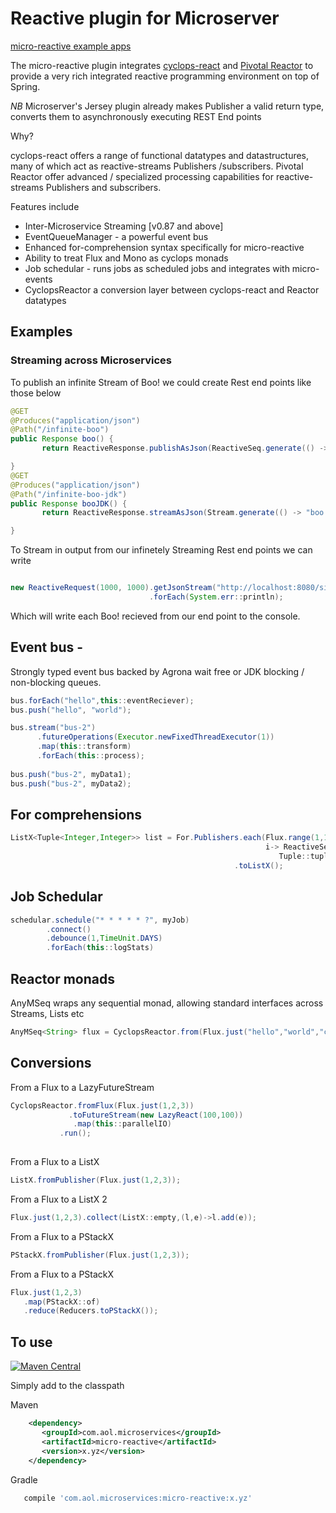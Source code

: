 # Reactive plugin for Microserver

[micro-reactive example apps](https://github.com/aol/micro-server/tree/master/micro-reactive/src/test/java/app)

The micro-reactive plugin integrates [cyclops-react](https://github.com/aol/cyclops-react) and [Pivotal Reactor](http://projectreactor.io/) to provide a very rich integrated reactive programming environment on top of Spring. 

*NB* Microserver's Jersey plugin already makes Publisher a valid return type, converts them to asynchronously executing REST End points

Why?

cyclops-react offers a range of functional datatypes and datastructures, many of which act as reactive-streams Publishers /subscribers. Pivotal Reactor offer advanced / specialized processing capabilities for reactive-streams Publishers and subscribers.

Features include

* Inter-Microservice Streaming [v0.87 and above]
* EventQueueManager - a powerful event bus
* Enhanced for-comprehension syntax specifically for micro-reactive
* Ability to treat Flux and Mono as cyclops monads
* Job schedular - runs jobs as scheduled jobs and integrates with micro-events
* CyclopsReactor a conversion layer between cyclops-react and Reactor datatypes

## Examples

### Streaming across Microservices

To publish an infinite Stream of Boo! we could create Rest end points like those below

```java
@GET
@Produces("application/json")
@Path("/infinite-boo")
public Response boo() {
       return ReactiveResponse.publishAsJson(ReactiveSeq.generate(() -> "boo!"));

}
@GET
@Produces("application/json")
@Path("/infinite-boo-jdk")
public Response booJDK() {
       return ReactiveResponse.streamAsJson(Stream.generate(() -> "boo!"));

}

```

To Stream in output from our infinetely Streaming Rest end points we can write

```java

new ReactiveRequest(1000, 1000).getJsonStream("http://localhost:8080/simple-app/single/infinite-boo",String.class)
                               .forEach(System.err::println);
```

Which will write each Boo! recieved from our end point to the console.

## Event bus - 

Strongly typed event bus backed by Agrona wait free or JDK blocking / non-blocking queues.

```java
bus.forEach("hello",this::eventReciever);
bus.push("hello", "world");

bus.stream("bus-2")
	  .futureOperations(Executor.newFixedThreadExecutor(1))
	  .map(this::transform)
	  .forEach(this::process);
		
bus.push("bus-2", myData1);
bus.push("bus-2", myData2);


```


## For comprehensions

 ```java
ListX<Tuple<Integer,Integer>> list = For.Publishers.each(Flux.range(1,10),
					 					   				  i-> ReactiveSeq.iterate(i,a->a+1),
										  					 Tuple::tuple)
												   .toListX();

 ```
 
## Job Schedular

 ```java
schedular.schedule("* * * * * ?", myJob)
		 .connect()
		 .debounce(1,TimeUnit.DAYS)
	     .forEach(this::logStats) 
 ```
 
## Reactor monads
 
 AnyMSeq wraps any sequential monad, allowing standard interfaces across Streams, Lists etc
 
  ```java
 AnyMSeq<String> flux = CyclopsReactor.from(Flux.just("hello","world","c"));
  ```
  
## Conversions
 
 From a Flux to a LazyFutureStream
 
 ```java
CyclopsReactor.fromFlux(Flux.just(1,2,3))
			  .toFutureStream(new LazyReact(100,100))
			   .map(this::parallelIO)
			.run();
 	
``` 
 
 From a Flux to a ListX
 
 ```java
ListX.fromPublisher(Flux.just(1,2,3));
  ```
  
 From a Flux to a ListX 2
 
```java
Flux.just(1,2,3).collect(ListX::empty,(l,e)->l.add(e));
 ```  
 
 From a Flux to a PStackX
 
 ```java
PStackX.fromPublisher(Flux.just(1,2,3));
  ```
  
 From a Flux to a PStackX
 
 ```java
Flux.just(1,2,3)
    .map(PStackX::of)
    .reduce(Reducers.toPStackX());
  ```  
  
## To use


[![Maven Central](https://maven-badges.herokuapp.com/maven-central/com.aol.microservices/micro-reactive/badge.svg)](https://maven-badges.herokuapp.com/maven-central/com.aol.microservices/micro-reactive)

Simply add to the classpath

Maven 
 ```xml
     <dependency>
        <groupId>com.aol.microservices</groupId>  
        <artifactId>micro-reactive</artifactId>
        <version>x.yz</version>
     </dependency>
 ```    
Gradle
 ```groovy
    compile 'com.aol.microservices:micro-reactive:x.yz'
 ```
 
